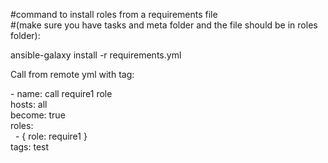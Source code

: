 #command to install roles from a requirements file <br>
#(make sure you have tasks and meta folder and the file should be in roles folder):

ansible-galaxy install -r requirements.yml
  
Call from remote yml with tag:  

\- name: call require1 role <br>
   hosts: all <br>
   become: true <br>
   roles: <br>
   &nbsp;&nbsp;\- { role: require1 }  <br>
   tags: test <br>

